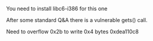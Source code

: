 You need to install libc6-i386 for this one

After some standard Q&A there is a vulnerable gets() call.

Need to overflow 0x2b to write 0x4 bytes 0xdea110c8